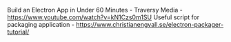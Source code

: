Build an Electron App in Under 60 Minutes - Traversy Media - https://www.youtube.com/watch?v=kN1Czs0m1SU
Useful script for packaging application - https://www.christianengvall.se/electron-packager-tutorial/
